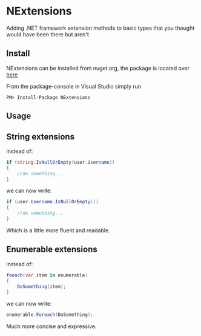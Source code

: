 NExtensions
===========

Adding .NET framework extension methods to basic types that you thought would have been there but aren't

Install
-------

NExtensions can be installed from nuget.org, the package is located over [here](https://www.nuget.org/packages/nextensions)

From the package-console in Visual Studio simply run 

`PM> Install-Package NExtensions`

Usage
-----

String extensions
-----------------

instead of:

```c#
if (string.IsNullOrEmpty(user.Username))
{
	//do something...
}
```

we can now write:

```c#
if (user.Username.IsNullOrEmpty())
{
	//do something...
}
```

Which is a little more fluent and readable.

Enumerable extensions
---------------------

instead of:

```c#
foeach(var item in enumerable)
{
	DoSomething(item);
}
```

we can now write:

```c#
enumerable.Foreach(DoSomething);
```

Much more concise and expressive.